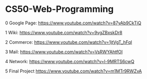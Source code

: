 # CS50-Web-Programming

0 Google Page: https://www.youtube.com/watch?v=87yAb9CkTiQ

1 Wiki: https://www.youtube.com/watch?v=9vgZBxskDr8

2 Commerce: https://www.youtube.com/watch?v=1jtVgT_hFqI

3 Mail: https://www.youtube.com/watch?v=VsRWYAhtfOI

4 Network: https://www.youtube.com/watch?v=l-9MRTS6cwQ

5 Final Project https://www.youtube.com/watch?v=m1MTr9RWZvA
